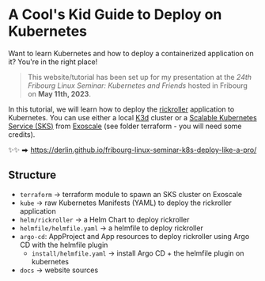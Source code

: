 # A Cool's Kid Guide to Deploy on Kubernetes

Want to learn Kubernetes and how to deploy a containerized application on it?
You're in the right place!

> This website/tutorial has been set up for my presentation at the 
> *24th Fribourg Linux Seminar: Kubernetes and Friends* hosted in Fribourg on **May 11th, 2023**.

In this tutorial, we will learn how to deploy the [rickroller](https://github.com/derlin/rickroller)
application to Kubernetes. You can use either a local [K3d](https://k3d.io) cluster or a
[Scalable Kubernetes Service (SKS)](
https://community.exoscale.com/documentation/sks) from [Exoscale](https://exoscale.com)
(see folder terraform - you will need some credits).

✨✨ ⮕ https://derlin.github.io/fribourg-linux-seminar-k8s-deploy-like-a-pro/

## Structure

* `terraform` → terraform module to spawn an SKS cluster on Exoscale
* `kube` → raw Kubernetes Manifests (YAML) to deploy the rickroller application
* `helm/rickroller` → a Helm Chart to deploy rickroller
* `helmfile/helmfile.yaml` → a helmfile to deploy rickroller
* `argo-cd`: AppProject and App resources to deploy rickroller using Argo CD with the helmfile plugin
    * `install/helmfile.yaml` → install Argo CD + the helmfile plugin on kubernetes
* `docs` → website sources